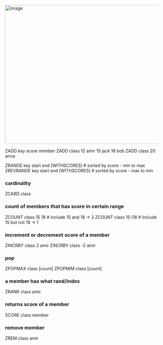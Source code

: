 <img width="523" height="457" alt="image" src="https://github.com/user-attachments/assets/3162c4cb-6512-4661-b6bf-61cc1cf1900b" />

ZADD  key score member
ZADD class 12 amir 15 jack 18 bob
ZADD class 20 anna

ZRANGE key start end [WITHSCORES] # sorted by score - min to max
ZREVRANGE key start end [WITHSCORES] # sorted by score - max to min

### cardinality 
ZCARD class

### count of members that has score in certain range
ZCOUNT class 15 18 # include 15 and 18
-> 2
ZCOUNT class 15 (18 # include 15 but not 18
-> 1

### increment or decrement score of a member
ZINCRBY class 2 amir
ZINCRBY class -2 amir

### pop 
ZPOPMAX class [count]
ZPOPMIM class [count]

### a member has what rand/index
ZRANK class amir

### returns score of a member
SCORE class member

### remove member
ZREM class amir





